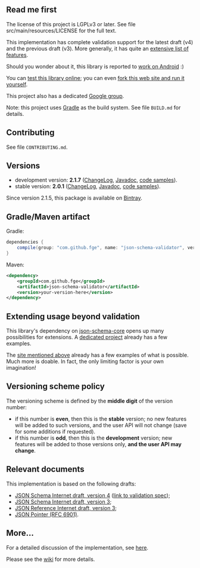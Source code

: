 ## Read me first

The license of this project is LGPLv3 or later. See file src/main/resources/LICENSE for the full
text.

This implementation has complete validation support for the latest draft (v4) and the previous draft
(v3). More generally, it has quite an [extensive list of
features](https://github.com/fge/json-schema-validator/wiki/Features).

Should you wonder about it, this library is reported to [work on
Android](http://stackoverflow.com/questions/14511468/java-android-validate-string-json-against-string-schema)
:)

You can [test this library online](http://json-schema-validator.herokuapp.com); you can even [fork
this web site and run it yourself](https://github.com/fge/json-schema-validator-demo).

This project also has a dedicated [Google group](https://groups.google.com/forum/?fromgroups#!forum/json-schema-validator).

Note: this project uses [Gradle](http://www.gradle.org) as the build system. See file `BUILD.md` for
details.

## Contributing

See file `CONTRIBUTING.md`.

## Versions

* development version: **2.1.7**
  ([ChangeLog](https://github.com/fge/json-schema-validator/wiki/ChangeLog.devel),
  [Javadoc](http://fge.github.io/json-schema-validator/devel/index.html), [code
  samples](http://fge.github.io/json-schema-validator/devel/index.html?com/github/fge/jsonschema/examples/package-summary.html)).
* stable version: **2.0.1**
  ([ChangeLog](https://github.com/fge/json-schema-validator/wiki/ChangeLog.stable),
  [Javadoc](http://fge.github.io/json-schema-validator/old/index.html), [code
  samples](http://fge.github.io/json-schema-validator/stable/index.html?com/github/fge/jsonschema/examples/package-summary.html)).

Since version 2.1.5, this package is available on
[Bintray](https://bintray.com/fge/maven/json-schema-validator).

## Gradle/Maven artifact

Gradle:

```groovy
dependencies {
    compile(group: "com.github.fge", name: "json-schema-validator", version: "yourVersionHere");
}
```

Maven:

```xml
<dependency>
    <groupId>com.github.fge</groupId>
    <artifactId>json-schema-validator</artifactId>
    <version>your-version-here</version>
</dependency>
```

## Extending usage beyond validation

This library's dependency on [json-schema-core](https://github.com/fge/json-schema-core) opens up
many possibilities for extensions. A [dedicated
project](https://github.com/fge/json-schema-processor-examples) already has a few examples.

The [site mentioned above](http://json-schema-validator.herokuapp.com) already has a few examples of
what is possible. Much more is doable. In fact, the only limiting factor is your own imagination!

## Versioning scheme policy

The versioning scheme is defined by the **middle digit** of the version number:

* if this number is **even**, then this is the **stable** version; no new features will be
  added to such versions, and the user API will not change (save for some additions if requested).
* if this number is **odd**, then this is the **development** version; new features will be
  added to those versions only, **and the user API may change**.

## Relevant documents

This implementation is based on the following drafts:

* [JSON Schema Internet draft, version 4](http://tools.ietf.org/html/draft-zyp-json-schema-04)
  ([link to validation spec](http://tools.ietf.org/html/draft-fge-json-schema-validation-00));
* [JSON Schema Internet draft, version 3](http://tools.ietf.org/html/draft-zyp-json-schema-03);
* [JSON Reference Internet draft, version
  3](http://tools.ietf.org/html/draft-pbryan-zyp-json-ref-03);
* [JSON Pointer (RFC 6901)](http://tools.ietf.org/html/rfc6901).

## More...

For a detailed discussion of the implementation, see
[here](https://github.com/fge/json-schema-validator/wiki/Status).

Please see the [wiki](https://github.com/fge/json-schema-validator/wiki/) for more
details.

